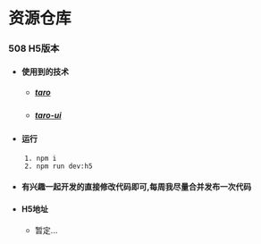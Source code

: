# 资源仓库
### 508 H5版本

- #### 使用到的技术
    - ##### [taro](https://nervjs.github.io/taro/docs/README.html)
    - ##### [taro-ui](https://taro-ui.aotu.io/#/docs/introduction)

- #### 运行
```
    1. npm i
    2. npm run dev:h5
```

- #### 有兴趣一起开发的直接修改代码即可,每周我尽量合并发布一次代码

- #### H5地址
    - 暂定...

